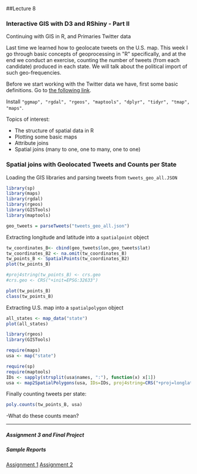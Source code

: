 ##Lecture 8

### Interactive GIS with D3 and RShiny - Part II

Continuing with GIS in R, and Primaries Twitter data

Last time we learned how to geolocate tweets on the U.S. map. This week I go through basic concepts of geoprocessing in "R" specifically, and at the end we conduct an exercise, counting the number of tweets (from each candidate) produced in each state. We will talk about the political import of such geo-frequencies.

Before we start working with the Twitter data we have, first some basic definitions. Go to [the following link](https://cran.r-project.org/doc/contrib/intro-spatial-rl.pdf). 

Install ```"ggmap", "rgdal", "rgeos", "maptools", "dplyr", "tidyr", "tmap", "maps"```.

Topics of interest: 

* The structure of spatial data in R
* Plotting some basic maps
* Attribute joins
* Spatial joins (many to one, one to many, one to one)


### Spatial joins with Geolocated Tweets and Counts per State

Loading the GIS libraries and parsing tweets from ```tweets_geo_all.JSON```
```r
library(sp)
library(maps)
library(rgdal)
library(rgeos)
library(GISTools)
library(maptools)

geo_tweets = parseTweets("tweets_geo_all.json")
```

Extracting longitude and latitude into a ```spatialpoint``` object

```r
tw_coordinates_B<- cbind(geo_tweets$lon,geo_tweets$lat)
tw_coordinates_B2 <- na.omit(tw_coordinates_B)
tw_points_B <- SpatialPoints(tw_coordinates_B2)
plot(tw_points_B)

#proj4string(tw_points_B) <- crs.geo
#crs.geo <- CRS("+init=EPSG:32633")

plot(tw_points_B)
class(tw_points_B)
```

Extracting U.S. map into a ```spatialpolygon``` object

```r
all_states <- map_data("state")
plot(all_states)

library(rgeos)
library(GISTools)

require(maps)
usa <- map("state")

require(sp)
require(maptools)
IDs <- sapply(strsplit(usa$names, ":"), function(x) x[1])
usa <- map2SpatialPolygons(usa, IDs=IDs, proj4string=CRS("+proj=longlat +datum=WGS84"))
```

Finally counting tweets per state:

```r
poly.counts(tw_points_B, usa)
```

-What do these counts mean?


---
##### Assignment 3 and Final Project

##### Sample Reports

[Assignment 1](https://www.dropbox.com/sh/e0zna8acavew2j4/AADPkqXnGgqSyXxeQNES1ALma?dl=0)
[Assignment 2](https://www.dropbox.com/sh/ztw01pa6zxtvfa4/AAAgDniTgQQ7HRZwrL5WE6Rqa?dl=0)
